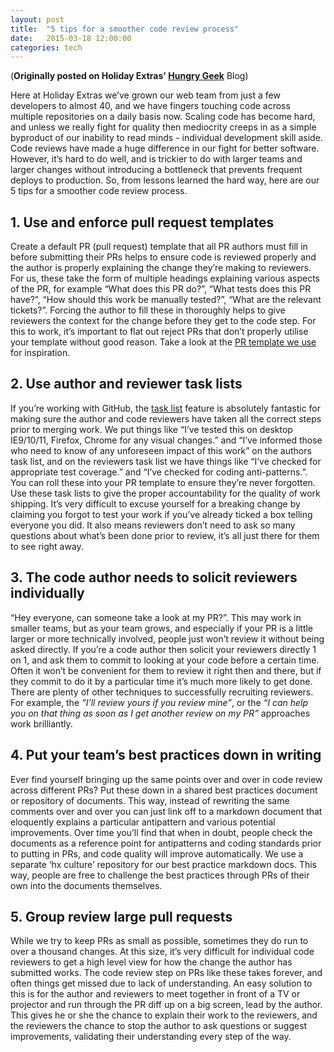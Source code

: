 ```yaml
---
layout: post
title:  "5 tips for a smoother code review process"
date:   2015-03-18 12:00:00
categories: tech
---
```

(__Originally posted on Holiday Extras' [Hungry Geek](http://hungrygeek.holidayextras.co.uk/2015/03/18/5-tips-for-a-smoother-code-review-process/)__ Blog)

Here at Holiday Extras we’ve grown our web team from just a few developers to almost 40, and we have fingers touching code across multiple repositories on a daily basis now. Scaling code has become hard, and unless we really fight for quality then mediocrity creeps in as a simple byproduct of our inability to read minds - individual development skill aside.
Code reviews have made a huge difference in our fight for better software. However, it’s hard to do well, and is trickier to do with larger teams and larger changes without introducing a bottleneck that prevents frequent deploys to production. So, from lessons learned the hard way, here are our 5 tips for a smoother code review process.

## 1.  Use and enforce pull request templates
Create a default PR (pull request) template that all PR authors must fill in before submitting their PRs helps to ensure code is reviewed properly and the author is properly explaining the change they’re making to reviewers.
For us, these take the form of multiple headings explaining various aspects of the PR, for example “What does this PR do?”, “What tests does this PR have?”, “How should this work be manually tested?”, “What are the relevant tickets?”. Forcing the author to fill these in thoroughly helps to give reviewers the context for the change before they get to the code step.
For this to work, it’s important to flat out reject PRs that don’t properly utilise your template without good reason. Take a look at the [PR template we use](https://gist.github.com/michaelcarter/42e31149a7debc4390be) for inspiration.

## 2. Use author and reviewer task lists
If you’re working with GitHub, the [task list](https://github.com/blog/1375%0A-task-lists-in-gfm-issues-pulls-comments) feature is absolutely fantastic for making sure the author and code reviewers have taken all the correct steps prior to merging work.
We put things like “I’ve tested this on desktop IE9/10/11, Firefox, Chrome for any visual changes.” and “I’ve informed those who need to know of any unforeseen impact of this work” on the authors task list, and on the reviewers task list we have things like “I’ve checked for appropriate test coverage.” and “I’ve checked for coding anti-patterns.”. You can roll these into your PR template to ensure they’re never forgotten.
Use these task lists to give the proper accountability for the quality of work shipping. It’s very difficult to excuse yourself for a breaking change by claiming you forgot to test your work if you’ve already ticked a box telling everyone you did. It also means reviewers don’t need to ask so many questions about what’s been done prior to review, it’s all just there for them to see right away.

## 3. The code author needs to solicit reviewers individually
“Hey everyone, can someone take a look at my PR?”. This may work in smaller teams, but as your team grows, and especially if your PR is a little larger or more technically involved, people just won’t review it without being asked directly.
If you’re a code author then solicit your reviewers directly 1 on 1, and ask them to commit to looking at your code before a certain time. Often it won’t be convenient for them to review it right then and there, but if they commit to do it by a particular time it’s much more likely to get done.
There are plenty of other techniques to successfully recruiting reviewers. For example, the _“I’ll review yours if you review mine”_, or the _“I can help you on that thing as soon as I get another review on my PR”_ approaches work brilliantly.

## 4. Put your team’s best practices down in writing
Ever find yourself bringing up the same points over and over in code review across different PRs? Put these down in a shared best practices document or repository of documents. This way, instead of rewriting the same comments over and over you can just link off to a markdown document that eloquently explains a particular antipattern and various potential improvements.
Over time you’ll find that when in doubt, people check the documents as a reference point for antipatterns and coding standards prior to putting in PRs, and code quality will improve automatically.
We use a separate ‘hx culture’ repository for our best practice markdown docs. This way, people are free to challenge the best practices through PRs of their own into the documents themselves.

## 5. Group review large pull requests
While we try to keep PRs as small as possible, sometimes they do run to over a thousand changes. At this size, it’s very difficult for individual code reviewers to get a high level view for how the change the author has submitted works. The code review step on PRs like these takes forever, and often things get missed due to lack of understanding.
An easy solution to this is for the author and reviewers to meet together in front of a TV or projector and run through the PR diff up on a big screen, lead by the author. This gives he or she the chance to explain their work to the reviewers, and the reviewers the chance to stop the author to ask questions or suggest improvements, validating their understanding every step of the way.
